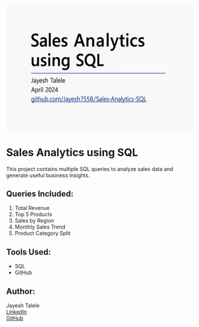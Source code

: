 <p align="center">
  <img src="https://raw.githubusercontent.com/Jayesh7558/Sales-Analytics-SQL/main/sales_sql_thumbnail.png" alt="Sales Analytics SQL Thumbnail" width="700"/>
</p>

# Sales Analytics using SQL

This project contains multiple SQL queries to analyze sales data and generate useful business insights.

## Queries Included:
1. Total Revenue
2. Top 5 Products
3. Sales by Region
4. Monthly Sales Trend
5. Product Category Split

## Tools Used:
- SQL
- GitHub

## Author:
Jayesh Talele  
[LinkedIn](https://www.linkedin.com/in/jayesh-talele-8430b7209)  
[GitHub](https://github.com/Jayesh7558)
